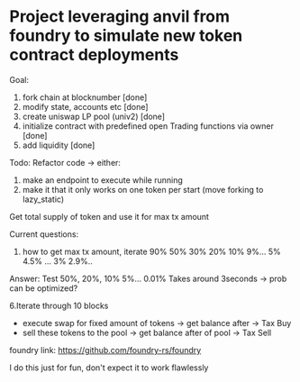 # Project leveraging anvil from foundry to simulate new token contract deployments

Goal:
1. fork chain at blocknumber [done]
2. modify state, accounts etc [done]
3. create uniswap LP pool (univ2) [done]
4. initialize contract with predefined open Trading functions via owner [done]
5. add liquidity [done]

Todo:
Refactor code -> either:
1. make an endpoint to execute while running
2. make it that it only works on one token per start (move forking to lazy_static)

Get total supply of token and use it for max tx amount

Current questions:
1. how to get max tx amount, iterate 90% 50% 30% 20% 10% 9%... 5% 4.5% ... 3% 2.9%..

Answer: Test 50%, 20%, 10% 5%... 0.01% Takes around 3seconds -> prob can be optimized?


6.Iterate through 10 blocks
- execute swap for fixed amount of tokens -> get balance after -> Tax Buy
- sell these tokens to the pool -> get balance after of pool -> Tax Sell


foundry link:
https://github.com/foundry-rs/foundry

I do this just for fun, don't expect it to work flawlessly